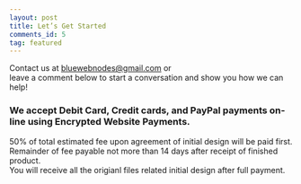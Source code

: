 ```yaml
---
layout: post
title: Let’s Get Started
comments_id: 5
tag: featured
---
```


Contact us at [bluewebnodes@gmail.com](mailto:bluewebnodes@gmail.com) or<br />
leave a comment below to start a conversation and show you how we can help!

### We accept Debit Card, Credit cards, and PayPal payments on-line using Encrypted Website Payments.

50% of total estimated fee upon agreement of initial design will be paid first.<br />
Remainder of fee payable not more than 14 days after receipt of finished product.<br />
You will receive all the origianl files related initial design after full payment.<br />
